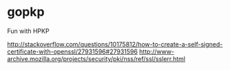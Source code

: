 # gopkp

Fun with HPKP

http://stackoverflow.com/questions/10175812/how-to-create-a-self-signed-certificate-with-openssl/27931596#27931596
http://www-archive.mozilla.org/projects/security/pki/nss/ref/ssl/sslerr.html